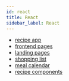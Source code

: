 ```yaml
---
id: react
title: React
sidebar_label: React
---
```


* [recipe app]()
* [frontend pages]()
* [landing pages]()
* [shopping list]()
* [meal calendar]()
* [recipe components]()
